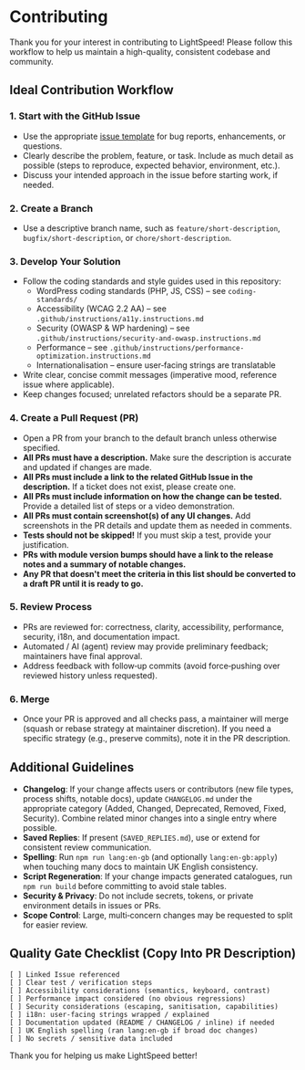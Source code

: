 # Contributing

Thank you for your interest in contributing to LightSpeed! Please follow this workflow to help us maintain a high-quality, consistent codebase and community.

## Ideal Contribution Workflow

### 1. Start with the GitHub Issue

-   Use the appropriate [issue template](https://github.com/lightspeedwp/wp-docs/issues/new/choose) for bug reports, enhancements, or questions.
-   Clearly describe the problem, feature, or task. Include as much detail as possible (steps to reproduce, expected behavior, environment, etc.).
-   Discuss your intended approach in the issue before starting work, if needed.

### 2. Create a Branch

-   Use a descriptive branch name, such as `feature/short-description`, `bugfix/short-description`, or `chore/short-description`.

### 3. Develop Your Solution

-   Follow the coding standards and style guides used in this repository:
    -   WordPress coding standards (PHP, JS, CSS) – see `coding-standards/`
    -   Accessibility (WCAG 2.2 AA) – see `.github/instructions/a11y.instructions.md`
    -   Security (OWASP & WP hardening) – see `.github/instructions/security-and-owasp.instructions.md`
    -   Performance – see `.github/instructions/performance-optimization.instructions.md`
    -   Internationalisation – ensure user‑facing strings are translatable
-   Write clear, concise commit messages (imperative mood, reference issue where applicable).
-   Keep changes focused; unrelated refactors should be a separate PR.

### 4. Create a Pull Request (PR)

-   Open a PR from your branch to the default branch unless otherwise specified.
-   **All PRs must have a description.** Make sure the description is accurate and updated if changes are made.
-   **All PRs must include a link to the related GitHub Issue in the description.** If a ticket does not exist, please create one.
-   **All PRs must include information on how the change can be tested.** Provide a detailed list of steps or a video demonstration.
-   **All PRs must contain screenshot(s) of any UI changes.** Add screenshots in the PR details and update them as needed in comments.
-   **Tests should not be skipped!** If you must skip a test, provide your justification.
-   **PRs with module version bumps should have a link to the release notes and a summary of notable changes.**
-   **Any PR that doesn't meet the criteria in this list should be converted to a draft PR until it is ready to go.**

### 5. Review Process

-   PRs are reviewed for: correctness, clarity, accessibility, performance, security, i18n, and documentation impact.
-   Automated / AI (agent) review may provide preliminary feedback; maintainers have final approval.
-   Address feedback with follow‑up commits (avoid force‑pushing over reviewed history unless requested).

### 6. Merge

-   Once your PR is approved and all checks pass, a maintainer will merge (squash or rebase strategy at maintainer discretion). If you need a specific strategy (e.g., preserve commits), note it in the PR description.

## Additional Guidelines

-   **Changelog**: If your change affects users or contributors (new file types, process shifts, notable docs), update `CHANGELOG.md` under the appropriate category (Added, Changed, Deprecated, Removed, Fixed, Security). Combine related minor changes into a single entry where possible.
-   **Saved Replies**: If present (`SAVED_REPLIES.md`), use or extend for consistent review communication.
-   **Spelling**: Run `npm run lang:en-gb` (and optionally `lang:en-gb:apply`) when touching many docs to maintain UK English consistency.
-   **Script Regeneration**: If your change impacts generated catalogues, run `npm run build` before committing to avoid stale tables.
-   **Security & Privacy**: Do not include secrets, tokens, or private environment details in issues or PRs.
-   **Scope Control**: Large, multi‑concern changes may be requested to split for easier review.

## Quality Gate Checklist (Copy Into PR Description)

```text
[ ] Linked Issue referenced
[ ] Clear test / verification steps
[ ] Accessibility considerations (semantics, keyboard, contrast)
[ ] Performance impact considered (no obvious regressions)
[ ] Security considerations (escaping, sanitisation, capabilities)
[ ] i18n: user‑facing strings wrapped / explained
[ ] Documentation updated (README / CHANGELOG / inline) if needed
[ ] UK English spelling (ran lang:en-gb if broad doc changes)
[ ] No secrets / sensitive data included
```

Thank you for helping us make LightSpeed better!
